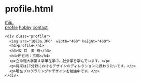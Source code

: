 # profile.html
<!DOCTYPE html>
<html>
  <head>
    <meta charset="utf-8">
    <title>miupage</title>
    <link rel="stylesheet" href="stylesheet.css">
  </head>
  <body>
    <!-- ここからHTMLを書き始めてください -->
    <div class="header">
      <div class="header-logo"><a href="index.html">miu.</a></div>
      <div class="headers">
        <a href="profile.html" class="header-list a">profile</a>
        <a href="hobby.html" class="header-list b">hobby</a>
        <a href="contact.html" class="header-list c">contact</a>
      </div>
    </div>


    <div class="profile">
      <img src="1083a.JPG"　width="400" height="400">
      <h1>profile</h1>
      <h3>坂 口　美 有</h3>
      <h4>所在地：京都</h4>
      <p>立命館大学第４学年在学中。社会学を学んでいます。</p>
      <p>将来はIT分野におけるデザインのディレクションに携わりたいです。</p>
      <p>現在プログラミングやデザインを勉強中です。</p>
    </div>
